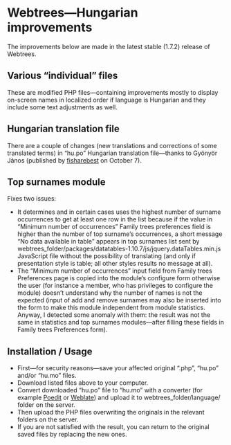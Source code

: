 # Webtrees—Hungarian improvements
The improvements below are made in the latest stable (1.7.2) release of Webtrees.
<h2>Various “individual” files</h2>
These are modified PHP files—containing improvements mostly to display on-screen names in localized order if language is Hungarian and they include some text adjustments as well.
<h2>Hungarian translation file</h2>
There are a couple of changes (new translations and corrections of some translated terms) in “hu.po” Hungarian translation file—thanks to Gyönyör János (published by <a href="https://github.com/fisharebest/webtrees/commit/e1c58e6fe3d32e19454598497bbc67d6b749d957" target="_blank" title="Opens in new tab.">fisharebest</a> on October 7).
<h2>Top surnames module</h2>
Fixes two issues:
<ul>
  <li>It determines and in certain cases uses the highest number of surname occurrences to get at least one row in the list because if the value in “Minimum number of occurrences” Family trees preferences field is higher than the number of top surname’s occurrences, a short message “No data available in table” appears in top surnames list sent by webtrees_folder/packages/datatables-1.10.7/js/jquery.dataTables.min.js JavaScript file without the possibility of translating (and only if presentation style is table; all other styles results no message at all).</li>
  <li>The “Minimum number of occurrences” input field from Family trees Preferences page is copied into the module’s configure form otherwise the user (for instance a member, who has privileges to configure the module) doesn’t understand why the number of names is not the expected (input of add and remove surnames may also be inserted into the form to make this module independent from module statistics. Anyway, I detected some anomaly with them: the result was not the same in statistics and top surnames modules—after filling these fields in Family trees Preferences form).</li>
</ul>
<h2>Installation / Usage</h2>
<ul>
  <li>First—for security reasons—save your affected original “.php”, “hu.po” and/or “hu.mo” files.</li>
  <li>Download listed files above to your computer.</li>
  <li>Convert downloaded “hu.po” file to “hu.mo” with a converter (for example <a href="http://poedit.net/" target="_blank" title="Opens in new tab.">Poedit</a> or <a href="https://weblate.org/en/" target="_blank" title="Opens in new tab.">Weblate</a>) and upload it to webtrees_folder/language/ folder on the server.</li>
  <li>Then upload the PHP files overwriting the originals in the relevant folders on the server.</li>
  <li>If you are not satisfied with the result, you can return to the original saved files by replacing the new ones.</li>
</ul>
